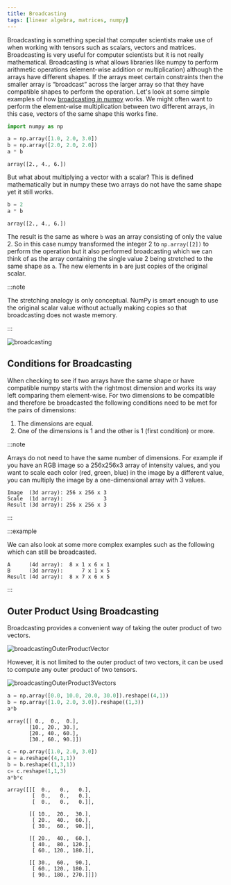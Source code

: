 ```yaml
---
title: Broadcasting
tags: [linear algebra, matrices, numpy]
---
```



<!--- WARNING: THIS FILE WAS AUTOGENERATED! DO NOT EDIT! Instead, edit the notebook w/the location & name as this file.-->

Broadcasting is something special that computer scientists make use of when working with tensors such as scalars, vectors and matrices. Broadcasting is very useful for computer scientists but it is not really mathematical. Broadcasting is what allows libraries like numpy to perform arithmetic operations (element-wise addition or multiplication) although the arrays have different shapes. If the arrays meet certain constraints then the smaller array is “broadcast” across the larger array so that they have compatible shapes to perform the operation. Let's look at some simple examples of how [broadcasting in numpy](https://numpy.org/doc/stable/user/basics.broadcasting.html) works. We might often want to perform the element-wise multiplication between two different arrays, in this case, vectors of the same shape this works fine. 


```python
import numpy as np

a = np.array([1.0, 2.0, 3.0])
b = np.array([2.0, 2.0, 2.0])
a * b
```

<CodeOutputBlock lang="python">




    array([2., 4., 6.])



</CodeOutputBlock>

But what about multiplying a vector with a scalar? This is defined mathematically but in numpy these two arrays do not have the same shape yet it still works.


```python
b = 2
a * b
```

<CodeOutputBlock lang="python">




    array([2., 4., 6.])



</CodeOutputBlock>

The result is the same as where `b` was an array consisting of only the value 2. So in this case numpy transformed the integer 2 to `np.array([2])` to perform the operation but it also performed broadcasting which we can think of as the array containing the single value 2 being stretched to the same shape as `a`. The new elements in `b` are just copies of the original scalar.

:::note

The stretching analogy is only conceptual. NumPy is smart enough to use the original scalar value without actually making copies so that broadcasting does not waste memory.

:::

![broadcasting](/img/maths/broadcasting.png)

## Conditions for Broadcasting

When checking to see if two arrays have the same shape or have compatible numpy starts with the rightmost dimension and works its way left comparing them element-wise. For two dimensions to be compatible and therefore be broadcasted the following conditions need to be met for the pairs of dimensions:

1. The dimensions are equal.
2. One of the dimensions is 1 and the other is 1 (first condition) or more.

:::note

Arrays do not need to have the same number of dimensions. For example if you have an RGB image so a 256x256x3 array of intensity values, and you want to scale each color (red, green, blue) in the image by a different value, you can multiply the image by a one-dimensional array with 3 values.

```
Image  (3d array): 256 x 256 x 3
Scale  (1d array):             3
Result (3d array): 256 x 256 x 3
```

:::

:::example

We can also look at some more complex examples such as the following which can still be broadcasted.

```
A      (4d array):  8 x 1 x 6 x 1
B      (3d array):      7 x 1 x 5
Result (4d array):  8 x 7 x 6 x 5
```

:::

## Outer Product Using Broadcasting

Broadcasting provides a convenient way of taking the outer product of two vectors. 

![broadcastingOuterProductVector](/img/maths/broadcastingOuterProductVector.png)

However, it is not limited to the outer product of two vectors, it can be used to compute any outer product of two tensors.

![broadcastingOuterProduct3Vectors](/img/maths/broadcastingOuterProduct3Vectors.png)


```python
a = np.array([0.0, 10.0, 20.0, 30.0]).reshape((4,1))
b = np.array([1.0, 2.0, 3.0]).reshape((1,3))
a*b
```

<CodeOutputBlock lang="python">




    array([[ 0.,  0.,  0.],
           [10., 20., 30.],
           [20., 40., 60.],
           [30., 60., 90.]])



</CodeOutputBlock>


```python
c = np.array([1.0, 2.0, 3.0])
a = a.reshape((4,1,1))
b = b.reshape((1,3,1))
c= c.reshape(1,1,3)
a*b*c
```

<CodeOutputBlock lang="python">




    array([[[  0.,   0.,   0.],
            [  0.,   0.,   0.],
            [  0.,   0.,   0.]],
    
           [[ 10.,  20.,  30.],
            [ 20.,  40.,  60.],
            [ 30.,  60.,  90.]],
    
           [[ 20.,  40.,  60.],
            [ 40.,  80., 120.],
            [ 60., 120., 180.]],
    
           [[ 30.,  60.,  90.],
            [ 60., 120., 180.],
            [ 90., 180., 270.]]])



</CodeOutputBlock>
